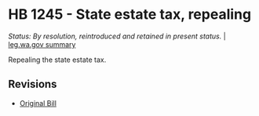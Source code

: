 # HB 1245 - State estate tax, repealing
*Status: By resolution, reintroduced and retained in present status.* | [leg.wa.gov summary](https://app.leg.wa.gov/billsummary?BillNumber=1245&Year=2021)

Repealing the state estate tax.

## Revisions
* [Original Bill](1/)